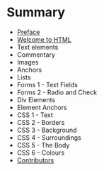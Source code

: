 # Summary

* [Preface](book/README.md)
* [Welcome to HTML](book/welcome-to-html.md)
* Text elements
* Commentary
* Images
* Anchors
* Lists
* Forms 1 - Text Fields
* Forms 2 - Radio and Check
* Div Elements
* Element Anchors
* CSS 1 - Text
* CSS 2 - Borders
* CSS 3 - Background
* CSS 4 - Surroundings
* CSS 5 - The Body
* CSS 6 - Colours
* [Contributors](book/contributors.md)
